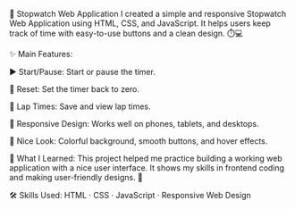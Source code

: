 🌟 Stopwatch Web Application
I created a simple and responsive Stopwatch Web Application using HTML, CSS, and JavaScript. It helps users keep track of time with easy-to-use buttons and a clean design. ⏱️💻

✨ Main Features:

▶️ Start/Pause: Start or pause the timer.

🔄 Reset: Set the timer back to zero.

🏁 Lap Times: Save and view lap times.

📱 Responsive Design: Works well on phones, tablets, and desktops.

🎨 Nice Look: Colorful background, smooth buttons, and hover effects.

🌟 What I Learned:
This project helped me practice building a working web application with a nice user interface. It shows my skills in frontend coding and making user-friendly designs. 🚀

🛠️ Skills Used:
HTML · CSS · JavaScript · Responsive Web Design

